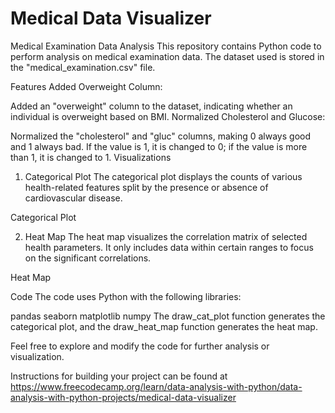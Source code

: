 # Medical Data Visualizer

Medical Examination Data Analysis
This repository contains Python code to perform analysis on medical examination data. The dataset used is stored in the "medical_examination.csv" file.

Features Added
Overweight Column:

Added an "overweight" column to the dataset, indicating whether an individual is overweight based on BMI.
Normalized Cholesterol and Glucose:

Normalized the "cholesterol" and "gluc" columns, making 0 always good and 1 always bad. If the value is 1, it is changed to 0; if the value is more than 1, it is changed to 1.
Visualizations
1. Categorical Plot
The categorical plot displays the counts of various health-related features split by the presence or absence of cardiovascular disease.

Categorical Plot

2. Heat Map
The heat map visualizes the correlation matrix of selected health parameters. It only includes data within certain ranges to focus on the significant correlations.

Heat Map

Code
The code uses Python with the following libraries:

pandas
seaborn
matplotlib
numpy
The draw_cat_plot function generates the categorical plot, and the draw_heat_map function generates the heat map.

Feel free to explore and modify the code for further analysis or visualization.

Instructions for building your project can be found at https://www.freecodecamp.org/learn/data-analysis-with-python/data-analysis-with-python-projects/medical-data-visualizer
